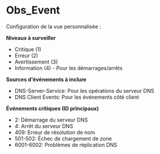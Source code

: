 # Obs_Event

Configuration de la vue personnalisée :

**Niveaux à surveiller**  
 - Critique (1)  
 - Erreur (2)  
 - Avertissement (3)  
 - Information (4) - Pour les démarrages/arrêts  

**Sources d'événements à inclure**  
 - DNS-Server-Service: Pour les opérations du serveur DNS  
 - DNS Client Events: Pour les événements côté client  

**Événements critiques (ID principaux)**
 - 2: Démarrage du serveur DNS  
 - 4: Arrêt du serveur DNS  
 - 409: Erreur de résolution de nom  
 - 501-502: Échec de chargement de zone  
 - 6001-6002: Problèmes de réplication DNS  
